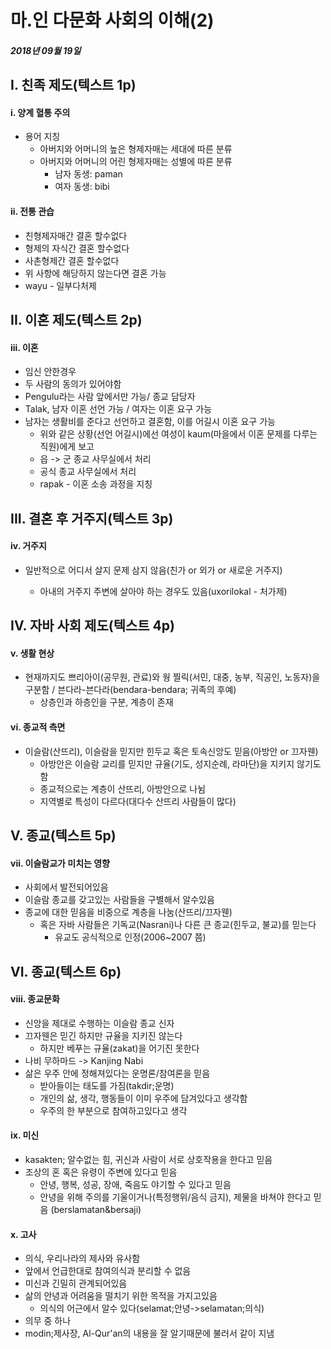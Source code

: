 # 마.인 다문화 사회의 이해(2)

##### 2018년 09월 19일

## I. 친족 제도(텍스트 1p)

#### i. 양계 혈통 주의

- 용어 지칭
  - 아버지와 어머니의 높은 형제자매는 세대에 따른 분류
  - 아버지와 어머니의 어린 형제자매는 성별에 따른 분류
    - 남자 동생: paman
    - 여자 동생: bibi

#### ii. 전통 관습

- 친형제자매간 결혼 할수없다
- 형제의 자식간 결혼 할수없다
- 사촌형제간 결혼 할수없다
- 위 사항에 해당하지 않는다면 결혼 가능
- wayu - 일부다처제



## II. 이혼 제도(텍스트 2p)

#### iii. 이혼

- 임신 안한경우
- 두 사람의 동의가 있어야함
- Pengulu라는 사람 앞에서만 가능/ 종교 담당자
- Talak, 남자 이혼 선언 가능 / 여자는 이혼 요구 가능 
- 남자는 생활비를 준다고 선언하고 결혼함, 이를 어길시 이혼 요구 가능
  - 위와 같은 상황(선언 어길시)에선 여성이 kaum(마을에서 이혼 문제를 다루는 직원)에게 보고
  - 읍  -> 군 종교 사무실에서 처리
  - 공식 종교 사무실에서 처리
  - rapak - 이혼 소송 과정을 지칭



## III. 결혼 후 거주지(텍스트 3p)

#### iv. 거주지

- 일반적으로 어디서 살지 문제 삼지 않음(친가 or 외가 or 새로운 거주지)

  - 아내의 거주지 주변에 살아야 하는 경우도 있음(uxorilokal - 처가제)


 ## IV. 자바 사회 제도(텍스트 4p)

#### v. 생활 현상

- 현재까지도 쁘리아이(공무원, 관료)와 웡 찔릭(서민, 대중, 농부, 직공인, 노동자)을 구분함 / 븐다라-븐다라(bendara-bendara; 귀족의 후예)
  - 상층인과 하층인을 구분, 계층이 존재



#### vi. 종교적 측면

- 이슬람(산뜨리), 이슬람을 믿지만 힌두교 혹은 토속신앙도 믿음(아방안 or 끄자웬)
  - 아방안은 이슬람 교리를 믿지만 규율(기도, 성지순례,  라마단)을 지키지 않기도 함
  - 종교적으로는 계층이 산뜨리, 아방안으로 나뉨
  - 지역별로 특성이 다르다(대다수 산뜨리 사람들이 많다)



## V. 종교(텍스트 5p)

#### vii. 이슬람교가 미치는 영향

- 사회에서 발전되어있음
- 이슬람 종교를 갖고있는 사람들을 구별해서 알수있음
- 종교에 대한 믿음을 비중으로 계층을 나눔(산뜨리/끄자웬)
  - 혹은 자바 사람들은 기독교(Nasrani)나 다른 큰 종교(힌두교, 불교)를 믿는다
    - 유교도 공식적으로 인정(2006~2007 쯤)



## VI. 종교(텍스트 6p)

#### viii. 종교문화

- 신앙을 제대로 수행하는 이슬람 종교 신자
- 끄자웬은 믿긴 하지만 규율을 지키진 않는다
  - 하지만 베푸는 규율(zakat)을 어기진 못한다
- 나비 무하마드 -> Kanjing Nabi
- 삶은 우주 안에 정해져있다는 운명론/참여론을 믿음
  - 받아들이는 태도를 가짐(takdir;운명)
  - 개인의 삶, 생각, 행동들이 이미 우주에 담겨있다고 생각함
  - 우주의 한 부분으로 참여하고있다고 생각



#### ix. 미신

- kasakten; 알수없는 힘, 귀신과 사람이 서로 상호작용을 한다고 믿음
- 조상의 혼 혹은 유령이 주변에 있다고 믿음
  - 안녕, 행복, 성공, 장애, 죽음도 야기할 수 있다고 믿음
  - 안녕을 위해 주의를 기울이거나(특정행위/음식 금지), 제물을 바쳐야 한다고 믿음 (berslamatan&bersaji)



#### x. 고사

- 의식, 우리나라의 제사와 유사함
- 앞에서 언급한대로 참여의식과 분리할 수 없음
- 미신과 긴밀히 관계되어있음
- 삶의 안녕과 어려움을 떨치기 위한 목적을 가지고있음
  - 의식의 어근에서 알수 있다(selamat;안녕->selamatan;의식)
- 의무 중 하나
- modin;제사장, Al-Qur'an의 내용을 잘 알기때문에 불러서 같이 지냄






